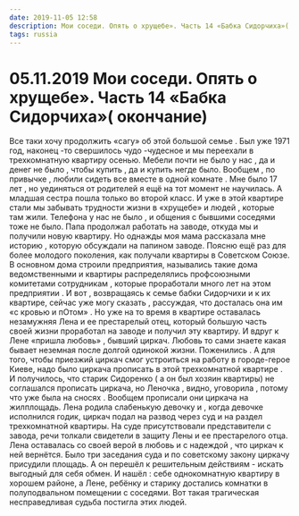 ```yaml
---
date: 2019-11-05 12:58
description: Мои соседи. Опять о хрущебе». Часть 14 «Бабка Сидорчиха»( окончание)
tags: russia
---
```

# 05.11.2019 Мои соседи. Опять о хрущебе». Часть 14 «Бабка Сидорчиха»( окончание)

Все таки хочу продолжить «сагу» об этой большой семье . Был уже 1971 год, наконец -то  свершилось  чудо -чудесное и мы переехали в трехкомнатную квартиру осенью. Мебели почти не было у нас , да и денег не было , чтобы купить , да и купить негде было. Вообщем , по привычке ,  любили сидеть все вместе в одной комнате . Мне было 17 лет , но уединяться от родителей я ещё на тот момент не научилась. А младшая сестра  пошла только во второй класс.  И уже в этой квартире  стали мы забывать трудности  жизни в «хрущебе» и людей , которые там жили.  Телефона у нас не было ,  и общения  с бывшими соседями  тоже не было. Папа продолжал работать на  заводе, откуда  мы и получили новую квартиру. Но однажды  моя мама рассказала мне историю , которую обсуждали на папином заводе. Поясню ещё раз для более молодого поколения, как получали квартиры в Советском Союзе. В основном дома строили предприятия, назывались такие дома ведомственными и квартиры распределялись  профсоюзными комитетами  сотрудникам  , которые проработали много лет на этом предприятии . И вот , возвращаясь к семье бабки Сидорчихи и к их квартире, сейчас уже могу сказать , рассуждая, что  досталась  она им «с кровью и пОтом» . Но уже на то время в квартире оставалась  незамужняя Лена и ее престарелый отец, который большую часть своей жизни проработал на заводе и получил эту квартиру. И вдруг к Лене «пришла любовь» , бывший циркач.  Любовь то сами знаете какая бывает неземная после долгой одинокой жизни. Поженились . А для того, чтобы приезжий циркач смог устроиться на работу в городе-герое Киеве, надо было циркача прописать в этой трехкомнатной квартире . И получилось, что старик Сидоренко  ( а он был хозяин квартиры) не соглашался прописать  циркача, но Леночка , видно, уговорила , потому что  уже была на сносях . Вообщем прописали они циркача на жилплощадь. Лена родила  слабенькую девочку  и , когда девочке исполнился годик, циркач подал на развод через суд и на раздел трехкомнатной квартиры.  На суде присутствовали представители с завода, речи толкали свидетели в защиту Лены и ее престарелого отца. Лена оставалась со своей верой в любовь  и  с надеждой , что циркач к ней вернётся. Было три заседания суда и по советскому закону циркачу присудили площадь. А он перешёл к решительным действиям  - искать  выгодный для себя обмен.  И нашёл : себе однокомнатную квартиру в хорошем районе, а Лене, ребёнку и старику достались комнатки в полуподвальном помещении с соседями. Вот такая трагическая  несправедливая судьба постигла этих людей.
